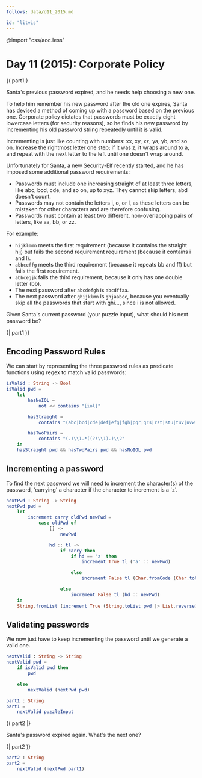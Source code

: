 ```yaml
---
follows: data/d11_2015.md

id: "litvis"
---
```


@import "css/aoc.less"

# Day 11 (2015): Corporate Policy

{( part1|}

Santa's previous password expired, and he needs help choosing a new one.

To help him remember his new password after the old one expires, Santa has devised a method of coming up with a password based on the previous one.
Corporate policy dictates that passwords must be exactly eight lowercase letters (for security reasons), so he finds his new password by incrementing his old password string repeatedly until it is valid.

Incrementing is just like counting with numbers: xx, xy, xz, ya, yb, and so on.
Increase the rightmost letter one step; if it was z, it wraps around to a, and repeat with the next letter to the left until one doesn't wrap around.

Unfortunately for Santa, a new Security-Elf recently started, and he has imposed some additional password requirements:

- Passwords must include one increasing straight of at least three letters, like abc, bcd, cde, and so on, up to xyz. They cannot skip letters; abd doesn't count.
- Passwords may not contain the letters i, o, or l, as these letters can be mistaken for other characters and are therefore confusing.
- Passwords must contain at least two different, non-overlapping pairs of letters, like aa, bb, or zz.

For example:

- `hijklmmn` meets the first requirement (because it contains the straight hij) but fails the second requirement requirement (because it contains i and l).
- `abbceffg` meets the third requirement (because it repeats bb and ff) but fails the first requirement.
- `abbcegjk` fails the third requirement, because it only has one double letter (bb).
- The next password after `abcdefgh` is `abcdffaa`.
- The next password after `ghijklmn` is `ghjaabcc`, because you eventually skip all the passwords that start with ghi..., since i is not allowed.

Given Santa's current password (your puzzle input), what should his next password be?

{| part1 )}

## Encoding Password Rules

We can start by representing the three password rules as predicate functions using regex to match valid passwords:

```elm {l}
isValid : String -> Bool
isValid pwd =
    let
        hasNoIOL =
            not << contains "[iol]"

        hasStraight =
            contains "(abc|bcd|cde|def|efg|fgh|pqr|qrs|rst|stu|tuv|uvw|vwx|wxy|xyz)"

        hasTwoPairs =
            contains "(.)\\1.*((?!\\1).)\\2"
    in
    hasStraight pwd && hasTwoPairs pwd && hasNoIOL pwd
```

## Incrementing a password

To find the next password we will need to increment the character(s) of the password, 'carrying' a character if the character to increment is a 'z'.

```elm {l}
nextPwd : String -> String
nextPwd pwd =
    let
        increment carry oldPwd newPwd =
            case oldPwd of
                [] ->
                    newPwd

                hd :: tl ->
                    if carry then
                        if hd == 'z' then
                            increment True tl ('a' :: newPwd)

                        else
                            increment False tl (Char.fromCode (Char.toCode hd + 1) :: newPwd)

                    else
                        increment False tl (hd :: newPwd)
    in
    String.fromList (increment True (String.toList pwd |> List.reverse) [])
```

## Validating passwords

We now just have to keep incrementing the password until we generate a valid one.

```elm {l}
nextValid : String -> String
nextValid pwd =
    if isValid pwd then
        pwd

    else
        nextValid (nextPwd pwd)
```

```elm {l r}
part1 : String
part1 =
    nextValid puzzleInput
```

{( part2 |}

Santa's password expired again. What's the next one?

{| part2 )}

```elm {l r}
part2 : String
part2 =
    nextValid (nextPwd part1)
```
